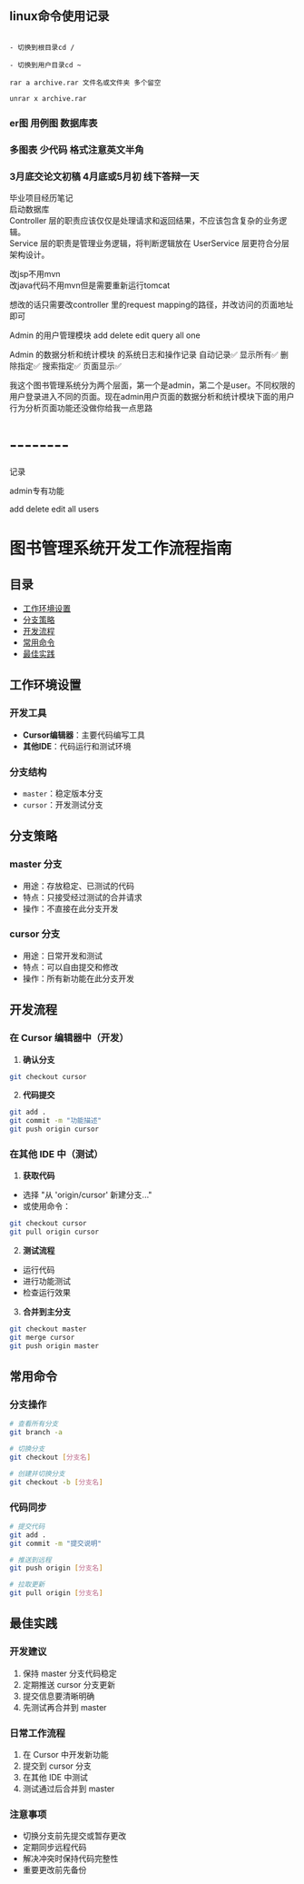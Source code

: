 ## linux命令使用记录
```declarative

- 切换到根目录cd /

- 切换到用户目录cd ~

rar a archive.rar 文件名或文件夹 多个留空

unrar x archive.rar
```
### er图 用例图 数据库表
### 多图表 少代码 格式注意英文半角
### 3月底交论文初稿 4月底或5月初 线下答辩一天

毕业项目经历笔记  
启动数据库  
Controller 层的职责应该仅仅是处理请求和返回结果，不应该包含复杂的业务逻辑。  
Service 层的职责是管理业务逻辑，将判断逻辑放在 UserService 层更符合分层架构设计。  

改jsp不用mvn  
改java代码不用mvn但是需要重新运行tomcat  

想改的话只需要改controller 里的request mapping的路径，并改访问的页面地址即可  




Admin 的用户管理模块
add
delete
edit
query all one

Admin 的数据分析和统计模块 的系统日志和操作记录
自动记录✅
显示所有✅
删除指定✅
搜索指定✅
页面显示✅






我这个图书管理系统分为两个层面，第一个是admin，第二个是user。不同权限的用户登录进入不同的页面。现在admin用户页面的数据分析和统计模块下面的用户行为分析页面功能还没做你给我一点思路






# --------
记录


admin专有功能

add
delete
edit
all users







# 图书管理系统开发工作流程指南

## 目录
- [工作环境设置](#工作环境设置)
- [分支策略](#分支策略)
- [开发流程](#开发流程)
- [常用命令](#常用命令)
- [最佳实践](#最佳实践)

## 工作环境设置

### 开发工具
- **Cursor编辑器**：主要代码编写工具
- **其他IDE**：代码运行和测试环境

### 分支结构
- `master`：稳定版本分支
- `cursor`：开发测试分支

## 分支策略

### master 分支
- 用途：存放稳定、已测试的代码
- 特点：只接受经过测试的合并请求
- 操作：不直接在此分支开发

### cursor 分支
- 用途：日常开发和测试
- 特点：可以自由提交和修改
- 操作：所有新功能在此分支开发

## 开发流程

### 在 Cursor 编辑器中（开发）

1. **确认分支**
```bash
git checkout cursor
```

2. **代码提交**
```bash
git add .
git commit -m "功能描述"
git push origin cursor
```

### 在其他 IDE 中（测试）

1. **获取代码**
- 选择 "从 'origin/cursor' 新建分支..."
- 或使用命令：
```bash
git checkout cursor
git pull origin cursor
```

2. **测试流程**
- 运行代码
- 进行功能测试
- 检查运行效果

3. **合并到主分支**
```bash
git checkout master
git merge cursor
git push origin master
```

## 常用命令

### 分支操作
```bash
# 查看所有分支
git branch -a

# 切换分支
git checkout [分支名]

# 创建并切换分支
git checkout -b [分支名]
```

### 代码同步
```bash
# 提交代码
git add .
git commit -m "提交说明"

# 推送到远程
git push origin [分支名]

# 拉取更新
git pull origin [分支名]
```

## 最佳实践

### 开发建议
1. 保持 master 分支代码稳定
2. 定期推送 cursor 分支更新
3. 提交信息要清晰明确
4. 先测试再合并到 master

### 日常工作流程
1. 在 Cursor 中开发新功能
2. 提交到 cursor 分支
3. 在其他 IDE 中测试
4. 测试通过后合并到 master

### 注意事项
- 切换分支前先提交或暂存更改
- 定期同步远程代码
- 解决冲突时保持代码完整性
- 重要更改前先备份